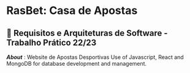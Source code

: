 
<!-- ABOUT THE PROJECT -->
# RasBet: Casa de Apostas
## :pushpin: Requisitos e Arquiteturas de Software - Trabalho Prático 22/23
***About*** : Website de Apostas Desportivas
Use of Javascript, React and MongoDB for database development and management.
